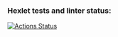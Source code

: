 ### Hexlet tests and linter status:
[![Actions Status](https://github.com/fenbka/js-algorithms-project-lvl1/workflows/hexlet-check/badge.svg)](https://github.com/fenbka/js-algorithms-project-lvl1/actions)